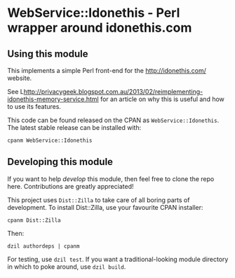 # WebService::Idonethis - Perl wrapper around idonethis.com

## Using this module

This implements a simple Perl front-end for the http://idonethis.com/ website.

See L<http://privacygeek.blogspot.com.au/2013/02/reimplementing-idonethis-memory-service.html>
for an article on why this is useful and how to use its features.

This code can be found released on the CPAN as `WebService::Idonethis`.
The latest stable release can be installed with:

    cpanm WebService::Idonethis

## Developing this module

If you want to help _develop_ this module, then feel free to clone the
repo here. Contributions are greatly appreciated!

This project uses `Dist::Zilla` to take care of all boring parts of
development. To install Dist::Zilla, use your favourite CPAN installer:

    cpanm Dist::Zilla

Then:

    dzil authordeps | cpanm

For testing, use `dzil test`. If you want a traditional-looking module
directory in which to poke around, use `dzil build`.

